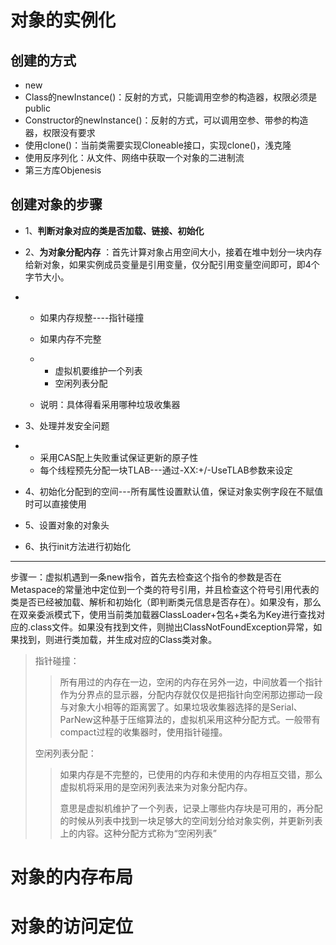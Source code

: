 # 对象的实例化

## 创建的方式

- new
- Class的newInstance()：反射的方式，只能调用空参的构造器，权限必须是public
- Constructor的newInstance()：反射的方式，可以调用空参、带参的构造器，权限没有要求
- 使用clone()：当前类需要实现Cloneable接口，实现clone()，浅克隆
- 使用反序列化：从文件、网络中获取一个对象的二进制流
- 第三方库Objenesis

## 创建对象的步骤

-  1、**判断对象对应的类是否加载、链接、初始化** 

-  2、**为对象分配内存** ：首先计算对象占用空间大小，接着在堆中划分一块内存给新对象，如果实例成员变量是引用变量，仅分配引用变量空间即可，即4个字节大小。

- - 如果内存规整----指针碰撞


  - 如果内存不完整 
  - - 虚拟机要维护一个列表
    - 空闲列表分配
  - 说明：具体得看采用哪种垃圾收集器

-  3、处理并发安全问题

- - 采用CAS配上失败重试保证更新的原子性
  - 每个线程预先分配一块TLAB---通过-XX:+/-UseTLAB参数来设定

-  4、初始化分配到的空间---所有属性设置默认值，保证对象实例字段在不赋值时可以直接使用

-  5、设置对象的对象头

-  6、执行init方法进行初始化

---

步骤一：虚拟机遇到一条new指令，首先去检查这个指令的参数是否在Metaspace的常量池中定位到一个类的符号引用，并且检查这个符号引用代表的类是否已经被加载、解析和初始化（即判断类元信息是否存在）。如果没有，那么在双亲委派模式下，使用当前类加载器ClassLoader+包名+类名为Key进行查找对应的.class文件。如果没有找到文件，则抛出ClassNotFoundException异常，如果找到，则进行类加载，并生成对应的Class类对象。

> 指针碰撞：
>
> > 所有用过的内存在一边，空闲的内存在另外一边，中间放着一个指针作为分界点的显示器，分配内存就仅仅是把指针向空闲那边挪动一段与对象大小相等的距离罢了。如果垃圾收集器选择的是Serial、ParNew这种基于压缩算法的，虚拟机采用这种分配方式。一般带有compact过程的收集器时，使用指针碰撞。
>
> 空闲列表分配：
>
> > 如果内存是不完整的，已使用的内存和未使用的内存相互交错，那么虚拟机将采用的是空闲列表法来为对象分配内存。
> >
> > 意思是虚拟机维护了一个列表，记录上哪些内存块是可用的，再分配的时候从列表中找到一块足够大的空间划分给对象实例，并更新列表上的内容。这种分配方式称为“空闲列表”

# 对象的内存布局



# 对象的访问定位

